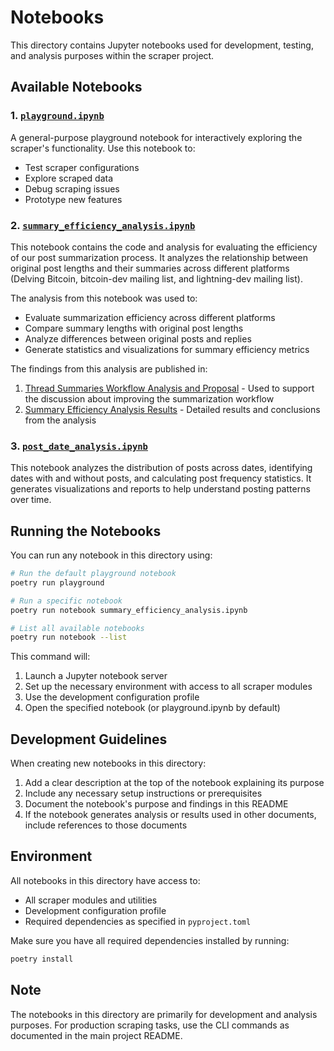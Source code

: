 # Notebooks

This directory contains Jupyter notebooks used for development, testing, and analysis purposes within the scraper project.

## Available Notebooks

### 1. [`playground.ipynb`](playground.ipynb)

A general-purpose playground notebook for interactively exploring the scraper's functionality. Use this notebook to:

- Test scraper configurations
- Explore scraped data
- Debug scraping issues
- Prototype new features

### 2. [`summary_efficiency_analysis.ipynb`](summary_efficiency_analysis.ipynb)

This notebook contains the code and analysis for evaluating the efficiency of our post summarization process. It analyzes the relationship between original post lengths and their summaries across different platforms (Delving Bitcoin, bitcoin-dev mailing list, and lightning-dev mailing list).

The analysis from this notebook was used to:

- Evaluate summarization efficiency across different platforms
- Compare summary lengths with original post lengths
- Analyze differences between original posts and replies
- Generate statistics and visualizations for summary efficiency metrics

The findings from this analysis are published in:

1. [Thread Summaries Workflow Analysis and Proposal](https://github.com/bitcoinsearch/summarizer/issues/61) - Used to support the discussion about improving the summarization workflow
2. [Summary Efficiency Analysis Results](https://github.com/bitcoinsearch/summarizer/issues/62) - Detailed results and conclusions from the analysis

### 3. [`post_date_analysis.ipynb`](post_date_analysis.ipynb)

This notebook analyzes the distribution of posts across dates, identifying dates with and without posts, and calculating post frequency statistics.
It generates visualizations and reports to help understand posting patterns over time.

## Running the Notebooks

You can run any notebook in this directory using:

```bash
# Run the default playground notebook
poetry run playground

# Run a specific notebook
poetry run notebook summary_efficiency_analysis.ipynb

# List all available notebooks
poetry run notebook --list
```

This command will:

1. Launch a Jupyter notebook server
2. Set up the necessary environment with access to all scraper modules
3. Use the development configuration profile
4. Open the specified notebook (or playground.ipynb by default)

## Development Guidelines

When creating new notebooks in this directory:

1. Add a clear description at the top of the notebook explaining its purpose
2. Include any necessary setup instructions or prerequisites
3. Document the notebook's purpose and findings in this README
4. If the notebook generates analysis or results used in other documents, include references to those documents

## Environment

All notebooks in this directory have access to:

- All scraper modules and utilities
- Development configuration profile
- Required dependencies as specified in `pyproject.toml`

Make sure you have all required dependencies installed by running:

```bash
poetry install
```

## Note

The notebooks in this directory are primarily for development and analysis purposes. For production scraping tasks, use the CLI commands as documented in the main project README.
